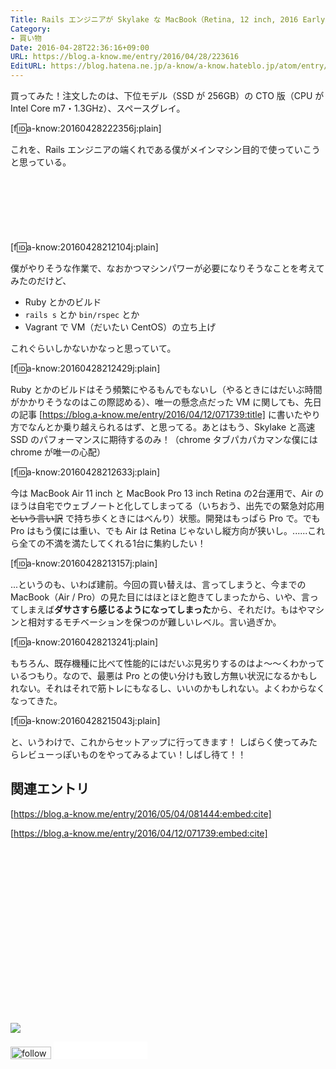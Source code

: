 ```yaml
---
Title: Rails エンジニアが Skylake な MacBook（Retina, 12 inch, 2016 Early）をメインマシンにすべく買ってみた
Category:
- 買い物
Date: 2016-04-28T22:36:16+09:00
URL: https://blog.a-know.me/entry/2016/04/28/223616
EditURL: https://blog.hatena.ne.jp/a-know/a-know.hateblo.jp/atom/entry/6653812171393473516
---
```


買ってみた！注文したのは、下位モデル（SSD が 256GB）の CTO 版（CPU が Intel Core m7・1.3GHz）、スペースグレイ。


[f:id:a-know:20160428222356j:plain]



これを、Rails エンジニアの端くれである僕がメインマシン目的で使っていこうと思っている。



<!-- more -->



<script async src="//pagead2.googlesyndication.com/pagead/js/adsbygoogle.js"></script>
<!-- article-top -->
<ins class="adsbygoogle"
     style="display:inline-block;width:728px;height:90px"
     data-ad-client="ca-pub-3463034538369189"
     data-ad-slot="8367620130"></ins>
<script>
(adsbygoogle = window.adsbygoogle || []).push({});
</script>



[f:id:a-know:20160428212104j:plain]



僕がやりそうな作業で、なおかつマシンパワーが必要になりそうなことを考えてみたのだけど、


* Ruby とかのビルド
* `rails s` とか `bin/rspec` とか
* Vagrant で VM（だいたい CentOS）の立ち上げ


これぐらいしかないかなっと思っていて。


[f:id:a-know:20160428212429j:plain]



Ruby とかのビルドはそう頻繁にやるもんでもないし（やるときにはだいぶ時間がかかりそうなのはこの際認める）、唯一の懸念点だった VM に関しても、先日の記事 [https://blog.a-know.me/entry/2016/04/12/071739:title] に書いたやり方でなんとか乗り越えられるはず、と思ってる。あとはもう、Skylake と高速 SSD のパフォーマンスに期待するのみ！（chrome タブパカパカマンな僕には chrome が唯一の心配）


[f:id:a-know:20160428212633j:plain]



今は MacBook Air 11 inch と MacBook Pro 13 inch Retina の2台運用で、Air のほうは自宅でウェブノートと化してしまってる（いちおう、出先での緊急対応用 ~~という言い訳~~ で持ち歩くときにはべんり）状態。開発はもっぱら Pro で。でも Pro はもう僕には重い、でも Air は Retina じゃないし縦方向が狭いし。......これら全ての不満を満たしてくれる1台に集約したい！


[f:id:a-know:20160428213157j:plain]



...というのも、いわば建前。今回の買い替えは、言ってしまうと、今までの MacBook（Air / Pro）の見た目にはほとほと飽きてしまったから、いや、言ってしまえば**ダサさすら感じるようになってしまった**から、それだけ。もはやマシンと相対するモチベーションを保つのが難しいレベル。言い過ぎか。


[f:id:a-know:20160428213241j:plain]



もちろん、既存機種に比べて性能的にはだいぶ見劣りするのはよ〜〜くわかっているつもり。なので、最悪は Pro との使い分けも致し方無い状況になるかもしれない。それはそれで筋トレにもなるし、いいのかもしれない。よくわからなくなってきた。


[f:id:a-know:20160428215043j:plain]



と、いうわけで、これからセットアップに行ってきます！
しばらく使ってみたらレビューっぽいものをやってみるよてい！しばし待て！！


## 関連エントリ

[https://blog.a-know.me/entry/2016/05/04/081444:embed:cite]


[https://blog.a-know.me/entry/2016/04/12/071739:embed:cite]





<div>
<br>
<script async src="//pagead2.googlesyndication.com/pagead/js/adsbygoogle.js"></script>
<!-- article-bottom2 -->
<ins class="adsbygoogle"
     style="display:inline-block;width:300px;height:250px"
     data-ad-client="ca-pub-3463034538369189"
     data-ad-slot="5274552934"></ins>
<script>
(adsbygoogle = window.adsbygoogle || []).push({});
</script>

<a href="http://bit.ly/pixe-la" target='blank' rel="nofollow"><img src="https://cdn-ak.f.st-hatena.com/images/fotolife/a/a-know/20181026/20181026091953.png"></a>
<br>
</div>

<div>
<a href='http://cloud.feedly.com/#subscription%2Ffeed%2Fhttp%3A%2F%2Fblog.a-know.me%2Ffeed'  target='blank'><img id='feedlyFollow' src='//s3.feedly.com/img/follows/feedly-follow-rectangle-volume-small_2x.png' alt='follow us in feedly' width='65' height='20'></a>



<iframe src="//blog.hatena.ne.jp/a-know/a-know.hateblo.jp/subscribe/iframe" allowtransparency="true" frameborder="0" scrolling="no" width="150" height="28"></iframe>
</div>


<script src="https://moshi-moshi.moshimo.works/moshimoshi/a_know_blog/2016-04-28-223616?title=Rails%20%E3%82%A8%E3%83%B3%E3%82%B8%E3%83%8B%E3%82%A2%E3%81%8C%20Skylake%20%E3%81%AA%20MacBook%EF%BC%88Retina,%2012%20inch,%202016%20Early%EF%BC%89%E3%82%92%E3%83%A1%E3%82%A4%E3%83%B3%E3%83%9E%E3%82%B7%E3%83%B3%E3%81%AB%E3%81%99%E3%81%B9%E3%81%8F%E8%B2%B7%E3%81%A3%E3%81%A6%E3%81%BF%E3%81%9F"></script>
